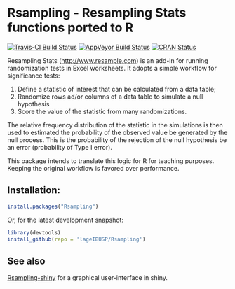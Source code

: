 # Rsampling - Resampling Stats functions ported to R

[![Travis-CI Build Status](https://travis-ci.org/lageIBUSP/Rsampling.svg?branch=master)](https://travis-ci.org/lageIBUSP/Rsampling)
[![AppVeyor Build Status](https://ci.appveyor.com/api/projects/status/github/lageIBUSP/Rsampling?branch=master&svg=true)](https://ci.appveyor.com/project/lageIBUSP/Rsampling)
[![CRAN Status](https://img.shields.io/cran/v/Rsampling.svg)](https://cran.r-project.org/package=Rsampling)

Resampling Stats (http://www.resample.com) is an add-in for running randomization tests in Excel worksheets.
It adopts a simple workflow for significance tests:

1. Define a statistic of interest that can be calculated from a data table;
2. Randomize rows ad/or columns of a data table to simulate a null hypothesis
3. Score the value of the statistic from many randomizations.

The relative frequency distribution of the statistic in the simulations is then used
to estimated the probability of the observed value be generated by the null process.
This is the probability of the rejection of the null hypothesis be an error
(probability of Type I error).

This package intends to translate this logic for R for teaching purposes.
Keeping the original workflow is favored over performance.

## Installation:

```r
install.packages("Rsampling")
```

Or, for the latest development snapshot:

```r
library(devtools)
install_github(repo = 'lageIBUSP/Rsampling')
```

## See also

[Rsampling-shiny](https://github.com/andrechalom/Rsampling-shiny) for a graphical user-interface in shiny.
